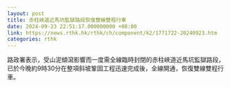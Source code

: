 ```yaml
---
layout: post
title: 赤柱峽道近馬坑監獄路段恢復雙線雙程行車
date: 2024-09-23 22:51:17.000000000 +08:00
link: https://news.rthk.hk/rthk/ch/component/k2/1771722-20240923.htm
categories: rthk
---
```


路政署表示，受山泥傾瀉影響而一度需全線臨時封閉的赤柱峽道近馬坑監獄路段，已於今晚約9時30分在整項斜坡鞏固工程迅速完成後，全線開通，恢復雙線雙程行車。
